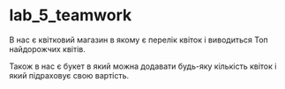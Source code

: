 # lab_5_teamwork

В нас є квітковий магазин в якому є перелік квіток і виводиться Топ найдорожчих квітів.

Також в нас є букет в який можна додавати будь-яку кількість квіток і який підраховує свою вартість.